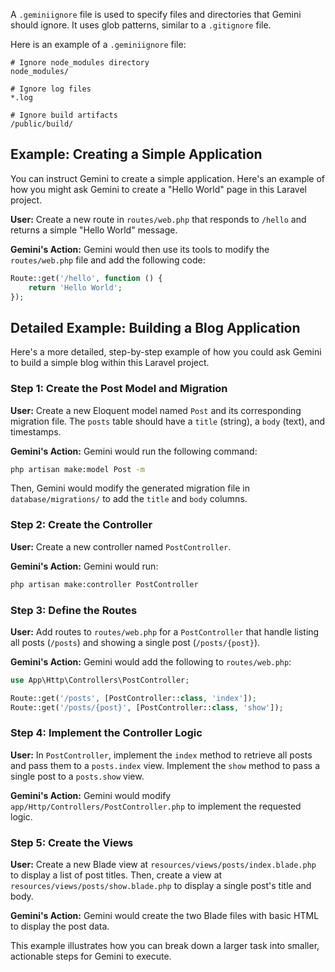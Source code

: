 A `.geminiignore` file is used to specify files and directories that Gemini should ignore. It uses glob patterns, similar to a `.gitignore` file.

Here is an example of a `.geminiignore` file:

```
# Ignore node_modules directory
node_modules/

# Ignore log files
*.log

# Ignore build artifacts
/public/build/
```

## Example: Creating a Simple Application

You can instruct Gemini to create a simple application. Here's an example of how you might ask Gemini to create a "Hello World" page in this Laravel project.

**User:** Create a new route in `routes/web.php` that responds to `/hello` and returns a simple "Hello World" message.

**Gemini's Action:** Gemini would then use its tools to modify the `routes/web.php` file and add the following code:

```php
Route::get('/hello', function () {
    return 'Hello World';
});
```

## Detailed Example: Building a Blog Application

Here's a more detailed, step-by-step example of how you could ask Gemini to build a simple blog within this Laravel project.

### Step 1: Create the Post Model and Migration

**User:** Create a new Eloquent model named `Post` and its corresponding migration file. The `posts` table should have a `title` (string), a `body` (text), and timestamps.

**Gemini's Action:** Gemini would run the following command:

```bash
php artisan make:model Post -m
```

Then, Gemini would modify the generated migration file in `database/migrations/` to add the `title` and `body` columns.

### Step 2: Create the Controller

**User:** Create a new controller named `PostController`.

**Gemini's Action:** Gemini would run:

```bash
php artisan make:controller PostController
```

### Step 3: Define the Routes

**User:** Add routes to `routes/web.php` for a `PostController` that handle listing all posts (`/posts`) and showing a single post (`/posts/{post}`).

**Gemini's Action:** Gemini would add the following to `routes/web.php`:

```php
use App\Http\Controllers\PostController;

Route::get('/posts', [PostController::class, 'index']);
Route::get('/posts/{post}', [PostController::class, 'show']);
```

### Step 4: Implement the Controller Logic

**User:** In `PostController`, implement the `index` method to retrieve all posts and pass them to a `posts.index` view. Implement the `show` method to pass a single post to a `posts.show` view.

**Gemini's Action:** Gemini would modify `app/Http/Controllers/PostController.php` to implement the requested logic.

### Step 5: Create the Views

**User:** Create a new Blade view at `resources/views/posts/index.blade.php` to display a list of post titles. Then, create a view at `resources/views/posts/show.blade.php` to display a single post's title and body.

**Gemini's Action:** Gemini would create the two Blade files with basic HTML to display the post data.

This example illustrates how you can break down a larger task into smaller, actionable steps for Gemini to execute.
